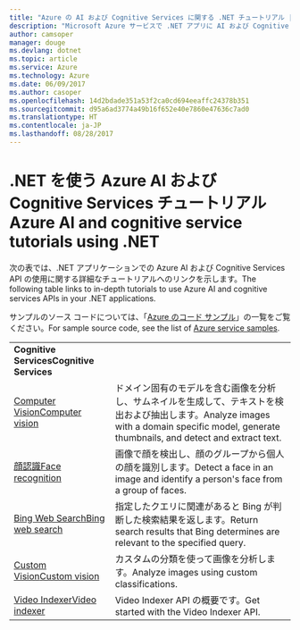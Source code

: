 ```yaml
---
title: "Azure の AI および Cognitive Services に関する .NET チュートリアル | Microsoft Docs"
description: "Microsoft Azure サービスで .NET アプリに AI および Cognitive Services を追加します。"
author: camsoper
manager: douge
ms.devlang: dotnet
ms.topic: article
ms.service: Azure
ms.technology: Azure
ms.date: 06/09/2017
ms.author: casoper
ms.openlocfilehash: 14d2bdade351a53f2ca0cd694eeaffc24378b351
ms.sourcegitcommit: d95a6ad3774a49b16f652e40e7860e47636c7ad0
ms.translationtype: HT
ms.contentlocale: ja-JP
ms.lasthandoff: 08/28/2017
---
```

# <a name="azure-ai-and-cognitive-service-tutorials-using-net"></a><span data-ttu-id="98c45-103">.NET を使う Azure AI および Cognitive Services チュートリアル</span><span class="sxs-lookup"><span data-stu-id="98c45-103">Azure AI and cognitive service tutorials using .NET</span></span>

<span data-ttu-id="98c45-104">次の表では、.NET アプリケーションでの Azure AI および Cognitive Services API の使用に関する詳細なチュートリアルへのリンクを示します。</span><span class="sxs-lookup"><span data-stu-id="98c45-104">The following table links to in-depth tutorials to use Azure AI and cognitive services APIs in your .NET applications.</span></span> 

<span data-ttu-id="98c45-105">サンプルのソース コードについては、「[Azure のコード サンプル](https://azure.microsoft.com/resources/samples/?platform=dotnet)」の一覧をご覧ください。</span><span class="sxs-lookup"><span data-stu-id="98c45-105">For sample source code, see the list of [Azure service samples](https://azure.microsoft.com/resources/samples/?platform=dotnet).</span></span>

| | |
|---|---|
| <span data-ttu-id="98c45-106">**Cognitive Services**</span><span class="sxs-lookup"><span data-stu-id="98c45-106">**Cognitive Services**</span></span>| |
| <span data-ttu-id="98c45-107">[Computer Vision][1]</span><span class="sxs-lookup"><span data-stu-id="98c45-107">[Computer vision][1]</span></span> | <span data-ttu-id="98c45-108">ドメイン固有のモデルを含む画像を分析し、サムネイルを生成して、テキストを検出および抽出します。</span><span class="sxs-lookup"><span data-stu-id="98c45-108">Analyze images with a domain specific model, generate thumbnails, and detect and extract text.</span></span> | 
| <span data-ttu-id="98c45-109">[顔認識][2]</span><span class="sxs-lookup"><span data-stu-id="98c45-109">[Face recognition][2]</span></span> | <span data-ttu-id="98c45-110">画像で顔を検出し、顔のグループから個人の顔を識別します。</span><span class="sxs-lookup"><span data-stu-id="98c45-110">Detect a face in an image and identify a person's face from a group of faces.</span></span> | 
| <span data-ttu-id="98c45-111">[Bing Web Search][3]</span><span class="sxs-lookup"><span data-stu-id="98c45-111">[Bing web search][3]</span></span>| <span data-ttu-id="98c45-112">指定したクエリに関連があると Bing が判断した検索結果を返します。</span><span class="sxs-lookup"><span data-stu-id="98c45-112">Return search results that Bing determines are relevant to the specified query.</span></span> |
| <span data-ttu-id="98c45-113">[Custom Vision][4]</span><span class="sxs-lookup"><span data-stu-id="98c45-113">[Custom vision][4]</span></span> | <span data-ttu-id="98c45-114">カスタムの分類を使って画像を分析します。</span><span class="sxs-lookup"><span data-stu-id="98c45-114">Analyze images using custom classifications.</span></span> |
| <span data-ttu-id="98c45-115">[Video Indexer][5]</span><span class="sxs-lookup"><span data-stu-id="98c45-115">[Video indexer][5]</span></span> | <span data-ttu-id="98c45-116">Video Indexer API の概要です。</span><span class="sxs-lookup"><span data-stu-id="98c45-116">Get started with the Video Indexer API.</span></span>|

[1]: /azure/cognitive-services/computer-vision/tutorials/csharptutorial
[2]: /azure/cognitive-services/face/tutorials/faceapiincsharptutorial
[3]: /azure/cognitive-services/bing-web-search/csharp-ranking-tutorial
[4]: /azure/cognitive-services/custom-vision-service/csharp-tutorial
[5]: /azure/cognitive-services/video-indexer/video-indexer-use-apis

